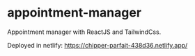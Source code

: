 # appointment-manager

Appointment manager with ReactJS and TailwindCss.

Deployed in netlify: https://chipper-parfait-438d36.netlify.app/
